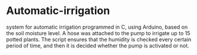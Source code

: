# Automatic-irrigation
system for automatic irrigation programmed in C, using Arduino, based on the soil moisture level. A hose was attached to the pump to irrigate up to 15 potted plants. The script ensures that the humidity is checked every certain period of time, and then it is decided whether the pump is activated or not.

<img scr="https://github.com/juliazschwartz/Automatic-irrigation/blob/main/irriga%C3%A7%C3%A3o.jpeg" width="250"></img>
